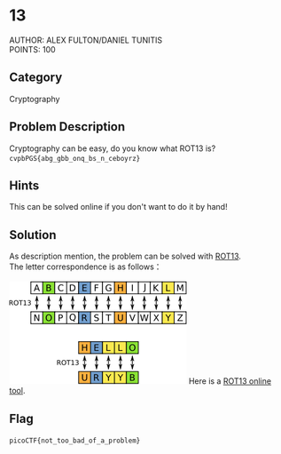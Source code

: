 <h1>13</h1>
AUTHOR: ALEX FULTON/DANIEL TUNITIS<br>
POINTS: 100

<h2>Category</h2>
Cryptography

<h2>Problem Description</h2>
Cryptography can be easy, do you know what ROT13 is?<br>
<code>cvpbPGS{abg_gbb_onq_bs_n_ceboyrz}</code>

<h2>Hints</h2>
This can be solved online if you don't want to do it by hand!

<h2>Solution</h2>
As description mention, the problem can be solved with <a href="https://en.wikipedia.org/wiki/ROT13">ROT13</a>.<br>
The letter correspondence is as follows：<br><br>
<img src="https://github.com/laiyutong/picoCTF_2019_writeup/blob/main/Cryptography/13/ROT13.png" alt="ROT13">
Here is a <a href="https://www.online-toolz.com/tools/rot13-encoder-decoder.php">ROT13 online tool</a>.<br>

<h2>Flag</h2>
<code>picoCTF{not_too_bad_of_a_problem}</code>
